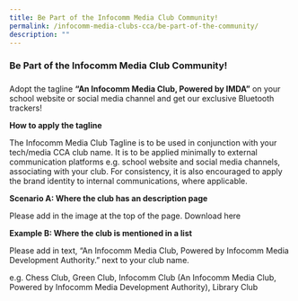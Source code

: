 ```yaml
---
title: Be Part of the Infocomm Media Club Community!
permalink: /infocomm-media-clubs-cca/be-part-of-the-community/
description: ""
---
```

### Be Part of the Infocomm Media Club Community!
###


Adopt the tagline **“An Infocomm Media Club, Powered by IMDA”** on your school website or social media channel and get our exclusive Bluetooth trackers! 


**How to apply the tagline**

The Infocomm Media Club Tagline is to be used in conjunction with your tech/media CCA club name. It is to be applied minimally to external communication platforms e.g. school website and social media channels, associating with your club. For consistency, it is also encouraged to apply the brand identity to internal communications, where applicable.

**Scenario A: Where the club has an description page**

Please add in the image at the top of the page. Download here

**Example B: Where the club is mentioned in a list**

Please add in text, “An Infocomm Media Club, Powered by Infocomm Media Development Authority.” next to your club name.  
  
e.g. Chess Club, Green Club, Infocomm Club (An Infocomm Media Club, Powered by Infocomm Media Development Authority), Library Club
